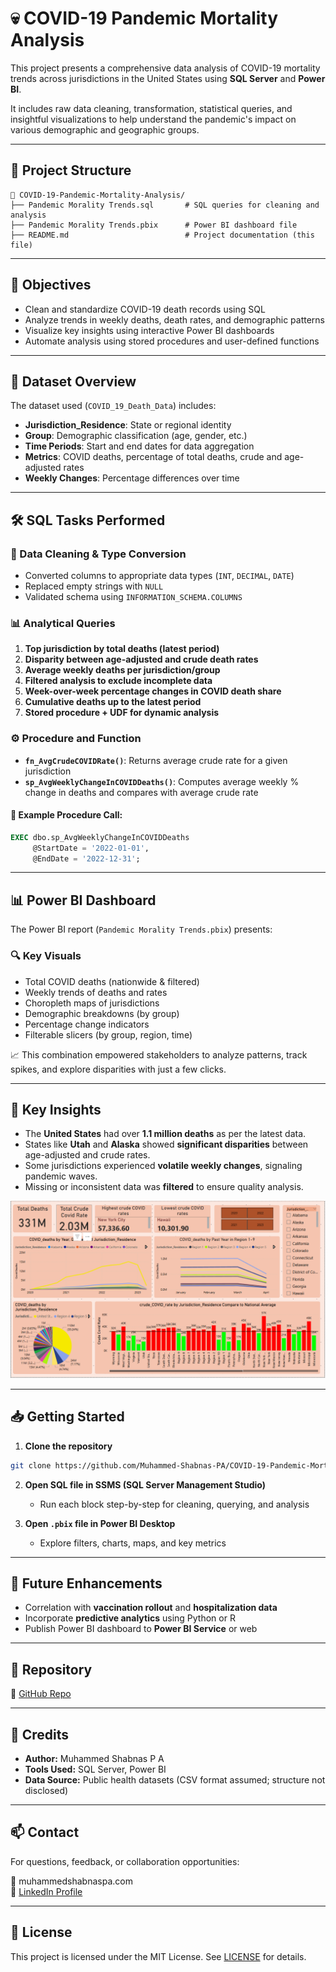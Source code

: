 # 💀 COVID-19 Pandemic Mortality Analysis

This project presents a comprehensive data analysis of COVID-19 mortality trends across jurisdictions in the United States using **SQL Server** and **Power BI**.

It includes raw data cleaning, transformation, statistical queries, and insightful visualizations to help understand the pandemic's impact on various demographic and geographic groups.

---

## 📁 Project Structure

```
📂 COVID-19-Pandemic-Mortality-Analysis/
├── Pandemic Morality Trends.sql       # SQL queries for cleaning and analysis
├── Pandemic Morality Trends.pbix      # Power BI dashboard file
├── README.md                          # Project documentation (this file)
```

---

## 🎯 Objectives

- Clean and standardize COVID-19 death records using SQL
- Analyze trends in weekly deaths, death rates, and demographic patterns
- Visualize key insights using interactive Power BI dashboards
- Automate analysis using stored procedures and user-defined functions

---

## 🧩 Dataset Overview

The dataset used (`COVID_19_Death_Data`) includes:

- **Jurisdiction_Residence**: State or regional identity  
- **Group**: Demographic classification (age, gender, etc.)  
- **Time Periods**: Start and end dates for data aggregation  
- **Metrics**: COVID deaths, percentage of total deaths, crude and age-adjusted rates  
- **Weekly Changes**: Percentage differences over time  

---

## 🛠 SQL Tasks Performed

### 🔧 Data Cleaning & Type Conversion

- Converted columns to appropriate data types (`INT`, `DECIMAL`, `DATE`)
- Replaced empty strings with `NULL`
- Validated schema using `INFORMATION_SCHEMA.COLUMNS`

### 📊 Analytical Queries

1. **Top jurisdiction by total deaths (latest period)**
2. **Disparity between age-adjusted and crude death rates**
3. **Average weekly deaths per jurisdiction/group**
4. **Filtered analysis to exclude incomplete data**
5. **Week-over-week percentage changes in COVID death share**
6. **Cumulative deaths up to the latest period**
7. **Stored procedure + UDF for dynamic analysis**

### ⚙️ Procedure and Function

- **`fn_AvgCrudeCOVIDRate()`**: Returns average crude rate for a given jurisdiction
- **`sp_AvgWeeklyChangeInCOVIDDeaths()`**: Computes average weekly % change in deaths and compares with average crude rate

#### 📌 Example Procedure Call:

```sql
EXEC dbo.sp_AvgWeeklyChangeInCOVIDDeaths 
     @StartDate = '2022-01-01', 
     @EndDate = '2022-12-31';
```

---

## 📊 Power BI Dashboard

The Power BI report (`Pandemic Morality Trends.pbix`) presents:

### 🔍 Key Visuals

- Total COVID deaths (nationwide & filtered)
- Weekly trends of deaths and rates
- Choropleth maps of jurisdictions
- Demographic breakdowns (by group)
- Percentage change indicators
- Filterable slicers (by group, region, time)

📈 This combination empowered stakeholders to analyze patterns, track spikes, and explore disparities with just a few clicks.

---

## 🧠 Key Insights

- The **United States** had over **1.1 million deaths** as per the latest data.
- States like **Utah** and **Alaska** showed **significant disparities** between age-adjusted and crude rates.
- Some jurisdictions experienced **volatile weekly changes**, signaling pandemic waves.
- Missing or inconsistent data was **filtered** to ensure quality analysis.

![Dashboard Preview](dashboard.png)


---

## 📥 Getting Started

1. **Clone the repository**  
```bash
git clone https://github.com/Muhammed-Shabnas-PA/COVID-19-Pandemic-Mortality-Analysis.git
```

2. **Open SQL file in SSMS (SQL Server Management Studio)**  
   - Run each block step-by-step for cleaning, querying, and analysis

3. **Open `.pbix` file in Power BI Desktop**  
   - Explore filters, charts, maps, and key metrics

---

## 🚀 Future Enhancements

- Correlation with **vaccination rollout** and **hospitalization data**  
- Incorporate **predictive analytics** using Python or R  
- Publish Power BI dashboard to **Power BI Service** or web  

---

## 📌 Repository

🔗 [GitHub Repo](https://github.com/Muhammed-Shabnas-PA/COVID-19-Pandemic-Mortality-Analysis)

---

## 🙌 Credits

- **Author:** Muhammed Shabnas P A  
- **Tools Used:** SQL Server, Power BI  
- **Data Source:** Public health datasets (CSV format assumed; structure not disclosed)

---

## 📫 Contact

For questions, feedback, or collaboration opportunities:

📧 muhammedshabnaspa.com  
🔗 [LinkedIn Profile](https://www.linkedin.com/in/muhammed-shabnas-pa/)

---

## 📝 License

This project is licensed under the MIT License. See [LICENSE](LICENSE) for details.
